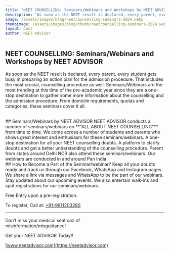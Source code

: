 ```yaml
---
title: "NEET COUNSELLING: Seminars/Webinars and Workshops by NEET ADVISOR"
description: "As soon as the NEET result is declared, every parent, every student gets busy in preparing an action plan for the admission procedure. That includes the most crucial, counselling procedure as well. Seminars/Webinars are the most trending at this time of the pre-academic year since they are a one-stop destination to gather some more information about the counselling and the admission procedure."
image: /assets/images/blog/neetcounselling-seminars-2024.webp
thumbimage: /assets/images/blog/thumb/neetcounselling-seminars-2024.webp
layout: post
author: NEET Advisor
---
```


## NEET COUNSELLING: Seminars/Webinars and Workshops by NEET ADVISOR
As soon as the NEET result is declared, every parent, every student gets busy in preparing an action plan for the admission procedure. That includes the most crucial, counselling procedure as well.
Seminars/Webinars are the most trending at this time of the pre-academic year since they are a one-stop destination to gather some more information about the counselling and the admission procedure. From domicile requirements, quotas and categories, these seminars cover it all. 

<br>
## Seminars/Webinars by NEET ADVISOR
NEET ADVISOR conducts a number of seminars/webinars on **“ALL ABOUT NEET COUNSELLING”** from time to time. We come across a number of students and parents who shows great interest and enthusiasm for these seminars/webinars.
A one-stop destination for all your NEET counselling doubts. A platform to clarify doubts and get a better understanding of the counselling procedure. Parent from states around Delhi NCR also attend these seminars/webinars. Our webinars are conducted in and around Pan India. 

<br>
## How to Become a Part of the Seminar/webinar?
Keep all your doubts ready and track us through our Facebook, WhatsApp and Instagram pages. We share a link via messages and WhatsApp to be the part of our webinars. Stay updated about our upcoming events. We also entertain walk-ins and spot registrations for our seminars/webinars. 

Free Entry upon a pre-registration. 

To register, Call at: [+91-9911203280](tel:9911203280)

<hr  style="border: 1px solid lightgoldenrodyellow">    

Don’t miss your medical seat coz of <br>misinformation/misguidance! 

Get your NEET ADVISOR Today!! 

[www.neetadvisor.com](https://neetadvisor.com)

